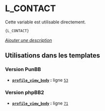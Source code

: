 # L_CONTACT


Cette variable est utilisable directement.

```html
{L_CONTACT}
```

[*Ajouter une description*](https://fa-tvars.appspot.com/var/L_CONTACT)

## Utilisations dans les templates

### Version PunBB
* __[`profile_view_body`](../tpl/var/punbb/profile_view_body.md#readme) :__ ligne [`53`](../tpl/src/punbb/profile_view_body.tpl#L53)

### Version phpBB2
* __[`profile_view_body`](../tpl/var/subsilver/profile_view_body.md#readme) :__ ligne [`71`](../tpl/src/subsilver/profile_view_body.tpl#L71)
